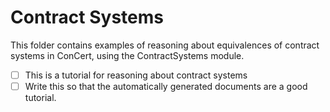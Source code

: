 # Contract Systems

This folder contains examples of reasoning about equivalences of contract systems in ConCert, using the ContractSystems module.

- [ ] This is a tutorial for reasoning about contract systems
- [ ] Write this so that the automatically generated documents are a good tutorial.
